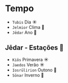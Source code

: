 # Tempo

-   `Tubis` Dia ☀️
-   `Jelmior` Clima 🌊
-   `Jēdar` Ano 🌊

## Jēdar - Estações 🌙

-   `Kiōs` Primavera ☀️
-   `Jaedos` Verão ☀️
-   `Iosrūlirion` Outono 🌱
-   `Sōnar` Inverno 🌊
